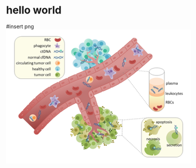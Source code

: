# hello world
#insert png
![png](https://github.com/yemingx/xieyeming1.github.io/blob/master/blood1.png)
